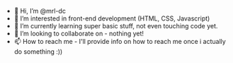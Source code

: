 - 👋 Hi, I’m @mrl-dc
- 👀 I’m interested in front-end development (HTML, CSS, Javascript)
- 🌱 I’m currently learning super basic stuff, not even touching code yet.
- 💞️ I’m looking to collaborate on - nothing yet!
- 📫 How to reach me - I'll provide info on how to reach me once i actually do something :)) 

<!---
mrl-dc/mrl-dc is a ✨ special ✨ repository because its `README.md` (this file) appears on your GitHub profile.
You can click the Preview link to take a look at your changes.
--->
